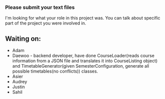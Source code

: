 ### Please submit your text files

I'm looking for what your role in this project was.  You can talk about specific part of the project you were involved in.

## Waiting on:

  * Adam
  * Daewoo - backend developer, have done CourseLoader(reads course information from a JSON file and translates it into CourseListing object) and TimetableGenerator(given SemesterConfiguration, generate all possible timetables(no conflicts)) classes.
  * Asier
  * Audrey
  * Justin
  * Sahil
